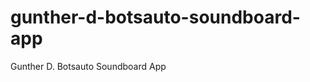 gunther-d-botsauto-soundboard-app
=================================

Gunther D. Botsauto Soundboard App
